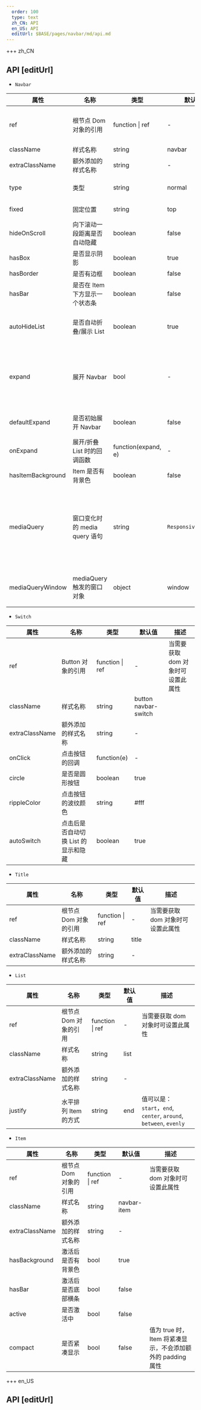 ```yaml
---   
  order: 100
  type: text
  zh_CN: API
  en_US: API
  editUrl: $BASE/pages/navbar/md/api.md
---
```


+++ zh_CN

## API [editUrl]

- <Code type="normal">Navbar</Code>

| 属性              | 名称                           | 类型                | 默认值                         | 描述                                                                                                 |
| ----------------- | ------------------------------ | ------------------- | ------------------------------ | ---------------------------------------------------------------------------------------------------- |
| ref               | 根节点 Dom 对象的引用          | function \| ref     | -                              | 当需要获取 dom 对象时可设置此属性                                                                    |
| className         | 样式名称                       | string              | navbar                         |                                                                                                      |
| extraClassName    | 额外添加的样式名称             | string              | -                              |                                                                                                      |
| type              | 类型                           | string              | normal                         | 值可以是：<Code>primary</Code>, <Code>normal</Code>                                                  |
| fixed             | 固定位置                       | string              | top                            | 值可以是：<Code>top</Code>, <Code>bottom</Code>                                                      |
| hideOnScroll      | 向下滚动一段距离是否自动隐藏   | boolean             | false                          |                                                                                                      |
| hasBox            | 是否显示阴影                   | boolean             | true                           |                                                                                                      |
| hasBorder         | 是否有边框                     | boolean             | false                          |                                                                                                      |
| hasBar            | 是否在 Item 下方显示一个状态条 | boolean             | false                          |                                                                                                      |
| autoHideList      | 是否自动折叠/展示 List         | boolean             | true                           | 当窗口宽度变窄时是否自动隐藏 List                                                                    |
| expand            | 展开 Navbar                    | bool                | -                              | 当设置了此属性后，需要配合 onExpand 方法去修改这个属性值。                                           |
| defaultExpand     | 是否初始展开 Navbar            | boolean             | false                          | 初始显示时是否展开 List                                                                              |
| onExpand          | 展开/折叠 List 时的回调函数    | function(expand, e) | -                              |                                                                                                      |
| hasItemBackground | Item 是否有背景色              | boolean             | false                          |                                                                                                      |
| mediaQuery        | 窗口变化时的 media query 语句  | string              | <Code>Responsive.sm.max</Code> | 您可以设置 Responsive 中定义的属性，也可以设置这种 media query 字符串<Code>(max-width: 768px)</Code> |
| mediaQueryWindow  | mediaQuery 触发的窗口对象      | object              | window                         | 默认监控当前所处的 window 对象                                                                       |

- <Code type="normal">Switch</Code>

| 属性           | 名称                                 | 类型            | 默认值               | 描述                              |
| -------------- | ------------------------------------ | --------------- | -------------------- | --------------------------------- |
| ref            | Button 对象的引用                    | function \| ref | -                    | 当需要获取 dom 对象时可设置此属性 |
| className      | 样式名称                             | string          | button navbar-switch |                                   |
| extraClassName | 额外添加的样式名称                   | string          | -                    |                                   |
| onClick        | 点击按钮的回调                       | function(e)     | -                    |                                   |
| circle         | 是否是圆形按钮                       | boolean         | true                 |                                   |
| rippleColor    | 点击按钮的波纹颜色                   | string          | #fff                 |                                   |
| autoSwitch     | 点击后是否自动切换 List 的显示和隐藏 | boolean         | true                 |                                   |

- <Code type="normal">Title</Code>

| 属性           | 名称                  | 类型            | 默认值 | 描述                              |
| -------------- | --------------------- | --------------- | ------ | --------------------------------- |
| ref            | 根节点 Dom 对象的引用 | function \| ref | -      | 当需要获取 dom 对象时可设置此属性 |
| className      | 样式名称              | string          | title  |                                   |
| extraClassName | 额外添加的样式名称    | string          | -      |                                   |

- <Code type="normal">List</Code>

| 属性           | 名称                  | 类型            | 默认值 | 描述                                                                                                                                 |
| -------------- | --------------------- | --------------- | ------ | ------------------------------------------------------------------------------------------------------------------------------------ |
| ref            | 根节点 Dom 对象的引用 | function \| ref | -      | 当需要获取 dom 对象时可设置此属性                                                                                                    |
| className      | 样式名称              | string          | list   |                                                                                                                                      |
| extraClassName | 额外添加的样式名称    | string          | -      |                                                                                                                                      |
| justify        | 水平排列 Item 的方式  | string          | end    | 值可以是： <Code>start</Code>，<Code>end</Code>, <Code>center</Code>, <Code>around</Code>, <Code>between</Code>, <Code>evenly</Code> |

- <Code type="normal">Item</Code>

| 属性           | 名称                  | 类型            | 默认值      | 描述                                                       |
| -------------- | --------------------- | --------------- | ----------- | ---------------------------------------------------------- |
| ref            | 根节点 Dom 对象的引用 | function \| ref | -           | 当需要获取 dom 对象时可设置此属性                          |
| className      | 样式名称              | string          | navbar-item |                                                            |
| extraClassName | 额外添加的样式名称    | string          | -           |                                                            |
| hasBackground  | 激活后是否有背景色    | bool            | true        |                                                            |
| hasBar         | 激活后是否底部横条    | bool            | false       |                                                            |
| active         | 是否激活中            | bool            | false       |                                                            |
| compact        | 是否紧凑显示          | bool            | false       | 值为 true 时，Item 将紧凑显示，不会添加额外的 padding 属性 |

+++ en_US

## API [editUrl]
